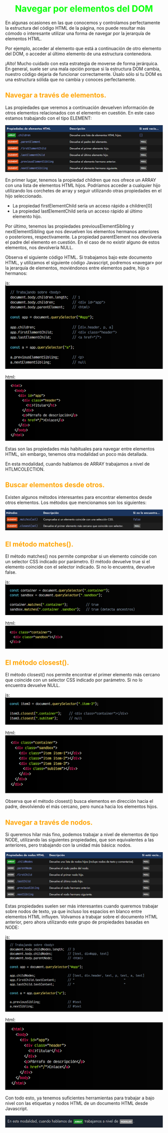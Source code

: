 # <span style="color:lime"><center>Navegar por elementos del DOM</center></span>

En algunas ocasiones en las que conocemos y controlamos perfectamente la estructura del código HTML de la página, nos puede resultar más cómodo o interesante utilizar una forma de navegar por la jerarquía de elementos HTML.

Por ejemplo, acceder al elemento que está a continuación de otro elemento del DOM, o acceder al último elemento de una estructura contenedora.

¡Alto! Mucho cuidado con esta estrategia de moverse de forma jerárquica. En general, suele ser una mala opción porque si la estructura DOM cambia, nuestro código dejaría de funcionar correctamente. Úsalo sólo si tu DOM es una estructura sólida que no cambia y conoces perfectamente.

## <span style="color:orange">Navegar a través de elementos.</span>
Las propiedades que veremos a continuación devuelven información de otros elementos relacionados con el elemento en cuestión. En este caso estamos trabajando con el tipo ELEMENT:

![alt text](./imagenes-navegar-por-elementos-del-dom/image.png)

En primer lugar, tenemos la propiedad children que nos ofrece un ARRAY con una lista de elementos HTML hijos. Podríamos acceder a cualquier hijo utilizando los corchetes de array y seguir utilizando otras propiedades en el hijo seleccionado.

   - La propiedad firstElementChild sería un acceso rápido a children[0]
   - La propiedad lastElementChild sería un acceso rápido al último elemento hijo.

Por último, tenemos las propiedades previousElementSibling y nextElementSibling que nos devuelven los elementos hermanos anteriores o posteriores, respectivamente. La propiedad parentElement nos devolvería el padre del elemento en cuestión. En el caso de no existir alguno de estos elementos, nos devolvería NULL.

Observa el siguiente código HTML. Si trabajamos bajo este documento HTML, y utilizamos el siguiente código Javascript, podremos «navegar» por la jerarquía de elementos, moviéndonos entre elementos padre, hijo o hermanos:

js:
![alt text](./imagenes-navegar-por-elementos-del-dom/image-1.png)

html:
![alt text](./imagenes-navegar-por-elementos-del-dom/image-2.png)

Estas son las propiedades más habituales para navegar entre elementos HTML, sin embargo, tenemos otra modalidad un poco más detallada.

En esta modalidad, cuando hablamos de ARRAY trabajamos a nivel de HTLMCOLECTION.

## <span style="color:orange">Buscar elementos desde otros.</span>
Existen algunos métodos interesantes para encontrar elementos desde otros elementos. Los métodos que mencionamos son los siguientes:

![alt text](./imagenes-navegar-por-elementos-del-dom/image-3.png)

## <span style="color:orange">El método matches().</span>
El método matches() nos permite comprobar si un elemento coincide con un selector CSS indicado por parámetro. El método devuelve true si el elemento coincide con el selector indicado. Si no lo encuentra, devuelve false.

js:
![alt text](./imagenes-navegar-por-elementos-del-dom/image-4.png)

html:
![alt text](./imagenes-navegar-por-elementos-del-dom/image-5.png)

## <span style="color:orange">El método closest().</span>
El método closest() nos permite encontrar el primer elemento más cercano que coincide con un selector CSS indicado por parámetro. Si no lo encuentra devuelve NULL.

js:
![alt text](./imagenes-navegar-por-elementos-del-dom/image-6.png)

html:
![alt text](./imagenes-navegar-por-elementos-del-dom/image-7.png)

Observa que el método closest() busca elementos en dirección hacia el padre, devolviendo el más cercano, pero nunca hacia los elementos hijos.

## <span style="color:orange">Navegar a través de nodos.</span>
Si queremos hilar más fino, podemos trabajar a nivel de elementos de tipo NODE, utilizando las siguientes propiedades, que son equivalentes a las anteriores, pero trabajando con la unidad más básica: nodos.

![alt text](./imagenes-navegar-por-elementos-del-dom/image-8.png)

Estas propiedades suelen ser más interesantes cuando queremos trabajar sobre nodos de texto, ya que incluso los espacios en blanco entre elementos HTML influyen. Volvamos a trabajar sobre el documento HTML anterior, pero ahora utilizando este grupo de propiedades basadas en NODE:

js:
![alt text](./imagenes-navegar-por-elementos-del-dom/image-9.png)

html:
![alt text](./imagenes-navegar-por-elementos-del-dom/image-10.png)

Con todo esto, ya tenemos suficientes herramientas para trabajar a bajo nivel con las etiquetas y nodos HTML de un documento HTML desde Javascript.

![alt text](./imagenes-navegar-por-elementos-del-dom/image-11.png)

